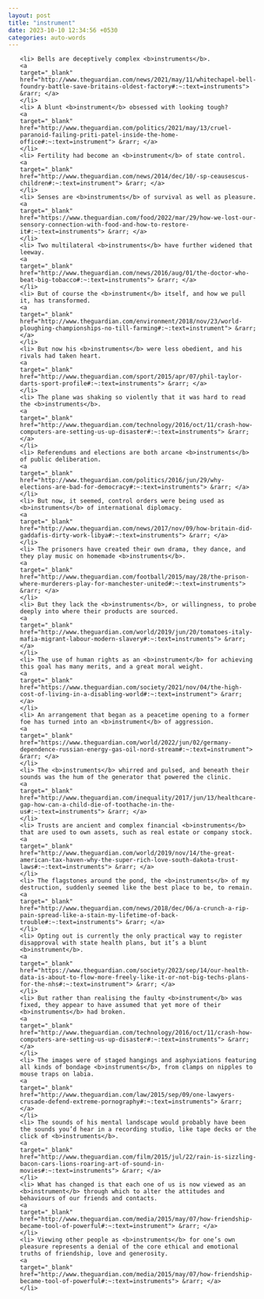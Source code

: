 ```yaml
---
layout: post
title: "instrument"
date: 2023-10-10 12:34:56 +0530
categories: auto-words
---
```

<ol>

    <li> Bells are deceptively complex <b>instruments</b>.
    <a 
    target="_blank" 
    href="http://www.theguardian.com/news/2021/may/11/whitechapel-bell-foundry-battle-save-britains-oldest-factory#:~:text=instruments"> &rarr; </a>
    </li>
    <li> A blunt <b>instrument</b> obsessed with looking tough?
    <a 
    target="_blank" 
    href="http://www.theguardian.com/politics/2021/may/13/cruel-paranoid-failing-priti-patel-inside-the-home-office#:~:text=instrument"> &rarr; </a>
    </li>
    <li> Fertility had become an <b>instrument</b> of state control.
    <a 
    target="_blank" 
    href="http://www.theguardian.com/news/2014/dec/10/-sp-ceausescus-children#:~:text=instrument"> &rarr; </a>
    </li>
    <li> Senses are <b>instruments</b> of survival as well as pleasure.
    <a 
    target="_blank" 
    href="https://www.theguardian.com/food/2022/mar/29/how-we-lost-our-sensory-connection-with-food-and-how-to-restore-it#:~:text=instruments"> &rarr; </a>
    </li>
    <li> Two multilateral <b>instruments</b> have further widened that leeway.
    <a 
    target="_blank" 
    href="http://www.theguardian.com/news/2016/aug/01/the-doctor-who-beat-big-tobacco#:~:text=instruments"> &rarr; </a>
    </li>
    <li> But of course the <b>instrument</b> itself, and how we pull it, has transformed.
    <a 
    target="_blank" 
    href="http://www.theguardian.com/environment/2018/nov/23/world-ploughing-championships-no-till-farming#:~:text=instrument"> &rarr; </a>
    </li>
    <li> But now his <b>instruments</b> were less obedient, and his rivals had taken heart.
    <a 
    target="_blank" 
    href="http://www.theguardian.com/sport/2015/apr/07/phil-taylor-darts-sport-profile#:~:text=instruments"> &rarr; </a>
    </li>
    <li> The plane was shaking so violently that it was hard to read the <b>instruments</b>.
    <a 
    target="_blank" 
    href="http://www.theguardian.com/technology/2016/oct/11/crash-how-computers-are-setting-us-up-disaster#:~:text=instruments"> &rarr; </a>
    </li>
    <li> Referendums and elections are both arcane <b>instruments</b> of public deliberation.
    <a 
    target="_blank" 
    href="http://www.theguardian.com/politics/2016/jun/29/why-elections-are-bad-for-democracy#:~:text=instruments"> &rarr; </a>
    </li>
    <li> But now, it seemed, control orders were being used as <b>instruments</b> of international diplomacy.
    <a 
    target="_blank" 
    href="http://www.theguardian.com/news/2017/nov/09/how-britain-did-gaddafis-dirty-work-libya#:~:text=instruments"> &rarr; </a>
    </li>
    <li> The prisoners have created their own drama, they dance, and they play music on homemade <b>instruments</b>.
    <a 
    target="_blank" 
    href="http://www.theguardian.com/football/2015/may/28/the-prison-where-murderers-play-for-manchester-united#:~:text=instruments"> &rarr; </a>
    </li>
    <li> But they lack the <b>instruments</b>, or willingness, to probe deeply into where their products are sourced.
    <a 
    target="_blank" 
    href="http://www.theguardian.com/world/2019/jun/20/tomatoes-italy-mafia-migrant-labour-modern-slavery#:~:text=instruments"> &rarr; </a>
    </li>
    <li> The use of human rights as an <b>instrument</b> for achieving this goal has many merits, and a great moral weight.
    <a 
    target="_blank" 
    href="https://www.theguardian.com/society/2021/nov/04/the-high-cost-of-living-in-a-disabling-world#:~:text=instrument"> &rarr; </a>
    </li>
    <li> An arrangement that began as a peacetime opening to a former foe has turned into an <b>instrument</b> of aggression.
    <a 
    target="_blank" 
    href="https://www.theguardian.com/world/2022/jun/02/germany-dependence-russian-energy-gas-oil-nord-stream#:~:text=instrument"> &rarr; </a>
    </li>
    <li> The <b>instruments</b> whirred and pulsed, and beneath their sounds was the hum of the generator that powered the clinic.
    <a 
    target="_blank" 
    href="http://www.theguardian.com/inequality/2017/jun/13/healthcare-gap-how-can-a-child-die-of-toothache-in-the-us#:~:text=instruments"> &rarr; </a>
    </li>
    <li> Trusts are ancient and complex financial <b>instruments</b> that are used to own assets, such as real estate or company stock.
    <a 
    target="_blank" 
    href="http://www.theguardian.com/world/2019/nov/14/the-great-american-tax-haven-why-the-super-rich-love-south-dakota-trust-laws#:~:text=instruments"> &rarr; </a>
    </li>
    <li> The flagstones around the pond, the <b>instruments</b> of my destruction, suddenly seemed like the best place to be, to remain.
    <a 
    target="_blank" 
    href="http://www.theguardian.com/news/2018/dec/06/a-crunch-a-rip-pain-spread-like-a-stain-my-lifetime-of-back-trouble#:~:text=instruments"> &rarr; </a>
    </li>
    <li> Opting out is currently the only practical way to register disapproval with state health plans, but it’s a blunt <b>instrument</b>.
    <a 
    target="_blank" 
    href="https://www.theguardian.com/society/2023/sep/14/our-health-data-is-about-to-flow-more-freely-like-it-or-not-big-techs-plans-for-the-nhs#:~:text=instrument"> &rarr; </a>
    </li>
    <li> But rather than realising the faulty <b>instrument</b> was fixed, they appear to have assumed that yet more of their <b>instruments</b> had broken.
    <a 
    target="_blank" 
    href="http://www.theguardian.com/technology/2016/oct/11/crash-how-computers-are-setting-us-up-disaster#:~:text=instruments"> &rarr; </a>
    </li>
    <li> The images were of staged hangings and asphyxiations featuring all kinds of bondage <b>instruments</b>, from clamps on nipples to mouse traps on labia.
    <a 
    target="_blank" 
    href="http://www.theguardian.com/law/2015/sep/09/one-lawyers-crusade-defend-extreme-pornography#:~:text=instruments"> &rarr; </a>
    </li>
    <li> The sounds of his mental landscape would probably have been the sounds you’d hear in a recording studio, like tape decks or the click of <b>instruments</b>.
    <a 
    target="_blank" 
    href="http://www.theguardian.com/film/2015/jul/22/rain-is-sizzling-bacon-cars-lions-roaring-art-of-sound-in-movies#:~:text=instruments"> &rarr; </a>
    </li>
    <li> What has changed is that each one of us is now viewed as an <b>instrument</b> through which to alter the attitudes and behaviours of our friends and contacts.
    <a 
    target="_blank" 
    href="http://www.theguardian.com/media/2015/may/07/how-friendship-became-tool-of-powerful#:~:text=instrument"> &rarr; </a>
    </li>
    <li> Viewing other people as <b>instruments</b> for one’s own pleasure represents a denial of the core ethical and emotional truths of friendship, love and generosity.
    <a 
    target="_blank" 
    href="http://www.theguardian.com/media/2015/may/07/how-friendship-became-tool-of-powerful#:~:text=instruments"> &rarr; </a>
    </li>